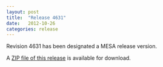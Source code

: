 ```yaml
---
layout: post
title:  "Release 4631"
date:   2012-10-26
categories: release
---
```


Revision 4631 has been designated a MESA release version.


A [ZIP file of this release][zip] is available for download.

[zip]:http://sourceforge.net/projects/mesa/files/releases/mesa-r4631.zip/download
